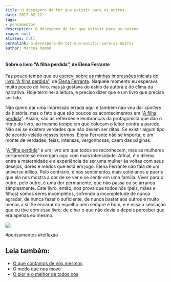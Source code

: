 ```yaml
---
title: O desespero de ter que existir para os outros
date: 2017-02-22
tags:
- pensamentos
description: O desespero de ter que existir para os outros
image: null
aliases: null
permalink: o-desespero-de-ter-que-existir-para-os-outros
author: Marcos Ramon
---
```

#### Sobre o livro “A filha perdida”, de Elena Ferrante

Faz pouco tempo que eu [escrevi sobre as minhas impressões iniciais do livro “A filha perdida”](https://arcano5.com.br/noite-d9c2c8dd3e53#.3mmvphtc7), de [Elena Ferrante](https://g.co/kgs/et7Liw). Naquele momento eu esperava muito pouco do livro, mas já gostava do estilo da autora e do clima da narrativa. Hoje terminei a leitura, e preciso dizer que é um livro que precisa ser lido.

Não quero dar uma impressão errada aqui e também não vou dar _spoilers_ da história, mas o fato é que são poucos os acontecimentos em “[A filha perdida](http://amzn.to/2m9pxud)”. Assim, são as reflexões e lembranças da protagonista que dão o ritmo do livro, ao mesmo tempo em que colocam o leitor contra a parede. Não sei se existem verdades que não devem ser ditas. Se existir algum tipo de acordo velado nesses termos, Elena Ferrante não se importa, e um monte de verdades, feias, intensas, vergonhosas, caem das páginas.

“[A filha perdida](http://amzn.to/2m9pxud)” é um livro em que todos se reconhecem, mas as mulheres certamente se enxergam aqui com mais intensidade. Afinal, é o dilema entre a maternidade e a experiência de ser uma mulher às voltas com seus desejos, dores e medos que está em jogo. Elena Ferrante não fala de um universo idílico. Pelo contrário, é nos sentimentos mais cotidianos e pueris que ela nos mostra a dor de se ver e se sentir em uma família. Viver para o outro, pelo outro, é uma dor permanente, que não passa ou se arranca simplesmente. Este livro, então, nos prova que todos nós (pais, mães e filhos) somos seres incompletos, sofrendo a incompletude de nunca agradar, de nunca fazer o suficiente, de nunca bastar aos outros e muito menos a si. Se encarar no espelho nem sempre é bom, e é essa a sensação que eu tive com esse livro: de olhar o que não devia e depois perceber que era apenas eu mesmo.

<img src="/assets/img/o-desespero-de-ter-que-existir-para-os outros-medium.jpeg">


#pensamentos #reflexão<div class="leia-tambem" markdown="1">
## Leia também:

- <a href="/o-que-contamos-de-nos-mesmos">O que contamos de nós mesmos</a>
- <a href="/o-medo-que-nos-move">O medo que nos move</a>
- <a href="/o-pior-e-o-melhor-de-todos-nos">O pior e o melhor de todos nós</a>
</div>